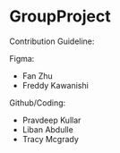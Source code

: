 # GroupProject

Contribution Guideline:

Figma:
- Fan Zhu
- Freddy Kawanishi

Github/Coding:
- Pravdeep Kullar
- Liban Abdulle
- Tracy Mcgrady
